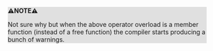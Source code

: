 <div style="margin:2em; background-color: #e0e0e0;">

<strong>⚠️NOTE️️️⚠️</strong>

Not sure why but when the above operator overload is a member function (instead of a free function) the compiler starts producing a bunch of warnings.
</div>

